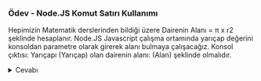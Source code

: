 ### Ödev - Node.JS Komut Satırı Kullanımı
Hepimizin Matematik derslerinden bildiği üzere Dairenin Alanı = π x r2 şeklinde hesaplanır. Node.JS Javascript çalışma ortamında yarıçap değerini konsoldan parametre olarak girerek alanı bulmaya çalışacağız. Konsol çıktısı: Yarıçapı (Yarıçap) olan dairenin alanı: (Alan) şeklinde olmalıdır.

<details>  
  <summary>Cevabı</summary>

### Code
    const argument = process.argv.slice(2);

    function showCircleArea(radis)
    {
        let circleArea = Math.PI * radis *radis;

        console.log(`Yarıçapı ${radis} olan dairenin alanı: ${circleArea}.`);
    }

    showCircleArea(argument[0]*1);

</details>